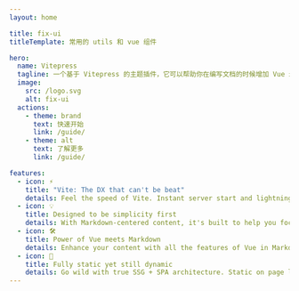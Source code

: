 ```yaml
---
layout: home

title: fix-ui
titleTemplate: 常用的 utils 和 vue 组件

hero:
  name: Vitepress
  tagline: 一个基于 Vitepress 的主题插件，它可以帮助你在编写文档的时候增加 Vue 示例。
  image:
    src: /logo.svg
    alt: fix-ui
  actions:
    - theme: brand
      text: 快速开始
      link: /guide/
    - theme: alt
      text: 了解更多
      link: /guide/

features:
  - icon: ⚡️
    title: "Vite: The DX that can't be beat"
    details: Feel the speed of Vite. Instant server start and lightning fast HMR that stays fast regardless of the app size.
  - icon: 💡
    title: Designed to be simplicity first
    details: With Markdown-centered content, it's built to help you focus on writing and deployed with minimum configuration.
  - icon: 🛠️
    title: Power of Vue meets Markdown
    details: Enhance your content with all the features of Vue in Markdown, while being able to customize your site with Vue.
  - icon: 🔑
    title: Fully static yet still dynamic
    details: Go wild with true SSG + SPA architecture. Static on page load, but engage users with 100% interactivity from there.
---
```

